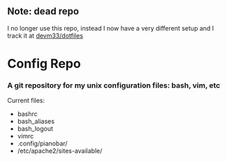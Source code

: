 ## Note: dead repo

I no longer use this repo, instead I now have a very different setup and I track it at [devm33/dotfiles](https://github.com/devm33/dotfiles)

<h1>Config Repo</h1>

<h3>A git repository for my unix configuration files: bash, vim, etc </h3>

Current files:
<ul>
<li>bashrc</li>
<li>bash_aliases</li>
<li>bash_logout</li>
<li>vimrc</li>
<li>.config/pianobar/</li>
<li>/etc/apache2/sites-available/</li>


</ul>
